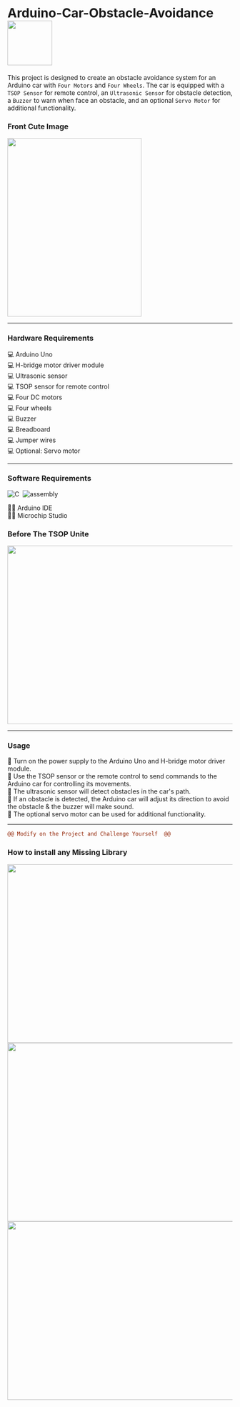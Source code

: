 # Arduino-Car-Obstacle-Avoidance<img src="https://i.stack.imgur.com/022Fl.gif" width="100">

This project is designed to create an obstacle avoidance system for an Arduino car with `Four Motors` and `Four Wheels`. The car is equipped with a `TSOP Sensor` for remote control, an `Ultrasonic Sensor` for obstacle detection, a `Buzzer` to warn when face an obstacle,  and an optional `Servo Motor` for additional functionality. 

### Front Cute Image 
<img src="https://github.com/MennahMabrouk/Arduino-Car-Obstacle-Avoidance/assets/101124995/ae86e04b-ccd2-4353-b41b-00c2fb017533" width="300" height="400">

*************

### Hardware Requirements
<p>
💻 Arduino Uno <br>
💻 H-bridge motor driver module <br>
💻 Ultrasonic sensor <br>
💻 TSOP sensor for remote control <br>
💻 Four DC motors <br>
💻 Four wheels <br>
💻 Buzzer <br> 
💻 Breadboard <br>
💻 Jumper wires <br>
💻 Optional: Servo motor </p>

*************

### Software Requirements 
![C](https://img.shields.io/badge/C-05122A?style=for-the-badge&logo=c&logoColor=white)&nbsp;
![assembly](https://img.shields.io/badge/assembly-05122A?style=for-the-badge&logo=assembly&logoColor=white)&nbsp;
<p>
👩‍💻 Arduino IDE <br>
👩‍💻 Microchip Studio </p>

### Before The TSOP Unite 
<img src="https://github.com/MennahMabrouk/Arduino-Car-Obstacle-Avoidance/assets/101124995/915cf105-162d-4678-875a-054a2983e93e" width="600" height="400">

*************

### Usage
<p>
📌 Turn on the power supply to the Arduino Uno and H-bridge motor driver module. <br>
📌 Use the TSOP sensor or the remote control to send commands to the Arduino car for controlling its movements. <br>
📌 The ultrasonic sensor will detect obstacles in the car's path. <br>
📌 If an obstacle is detected, the Arduino car will adjust its direction to avoid the obstacle & the buzzer will make sound. <br>
📌 The optional servo motor can be used for additional functionality. </p>

*************
```diff purple
@@ Modify on the Project and Challenge Yourself  @@
```

### How to install any Missing Library 
<img src="https://github.com/MennahMabrouk/Arduino-Car-Obstacle-Avoidance/assets/101124995/b8b7f868-09b0-44c6-970e-95f7038a492d" width="600" height="400">
<img src="https://github.com/MennahMabrouk/Arduino-Car-Obstacle-Avoidance/assets/101124995/9a4550bc-91e7-4f0f-8e2a-0ed5de2a7a52" width="600" height="400">
<img src="https://github.com/MennahMabrouk/Arduino-Car-Obstacle-Avoidance/assets/101124995/aaba9a07-182e-48a4-9ffc-274bb84281f9" width="600" height="400">

